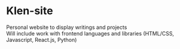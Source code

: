 # Klen-site
Personal website to display writings and projects <br>
Will include work with frontend languages and libraries (HTML/CSS, Javascript, React.js, Python)
